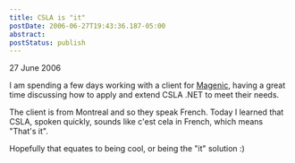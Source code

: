 ```yaml
---
title: CSLA is "it"
postDate: 2006-06-27T19:43:36.187-05:00
abstract: 
postStatus: publish
---
```

27 June 2006

I am spending a few days working with a client for [Magenic](http://www.magenic.com), having a great time discussing how to apply and extend CSLA .NET to meet their needs.

The client is from Montreal and so they speak French. Today I learned that CSLA, spoken quickly, sounds like c'est cela in French, which means "That's it".

Hopefully that equates to being cool, or being the "it" solution :)
